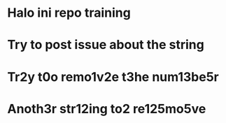 # Halo ini repo training
# 
# Try to post issue about the string
#
# Tr2y t0o remo1v2e t3he num13be5r
# Anoth3r str12ing to2 re125mo5ve
